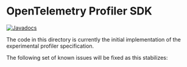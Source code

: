 # OpenTelemetry Profiler SDK

[![Javadocs][javadoc-image]][javadoc-url]

The code in this directory is currently the initial implementation of the experimental profiler specification.


The following set of known issues will be fixed as this stabilizes:


[javadoc-image]: https://www.javadoc.io/badge/io.opentelemetry/opentelemetry-sdk-profiler.svg
[javadoc-url]: https://www.javadoc.io/doc/io.opentelemetry/opentelemetry-sdk-profiler
